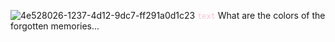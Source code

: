 ![4e528026-1237-4d12-9dc7-ff291a0d1c23](https://github.com/user-attachments/assets/263ba65d-f02f-4480-bcb4-cf6cb6c2c426)
 <code style="color : pink ">text</code> What are the colors of the forgotten memories... 
